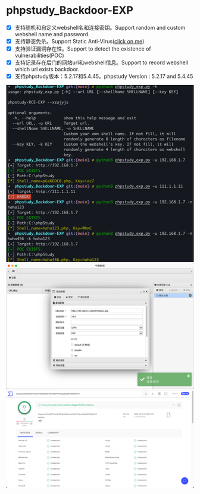 # phpstudy_Backdoor-EXP

- [x] 支持随机和自定义webshell名和连接密钥。Support random and custom webshell name and password.
- [x] 支持静态免杀。Support Static Anti-Virus([click on me](https://github.com/xzajyjs/Anti-Virus-PHP))
- [x] 支持验证漏洞存在性。Support to detect the existence of vulnerabilities(POC)
- [x] 支持记录存在后门的网站url和webshell信息。Support to record webshell which url exists backdoor.
- [x] 支持phpstudy版本：5.2.17和5.4.45。phpstudy Version : 5.2.17 and 5.4.45

![](pic/exp.png)
![](pic/conn.png)
![](pic/totalvirus.png)
